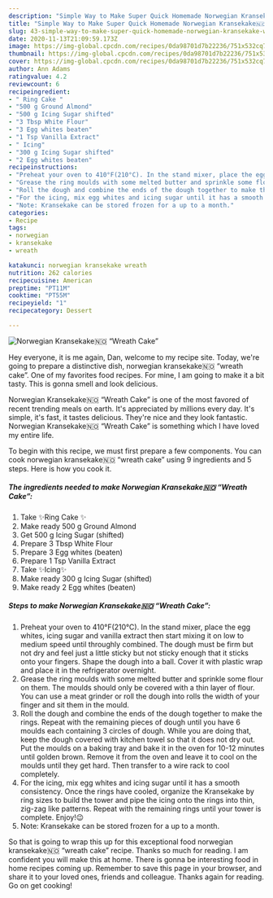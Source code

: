 ```yaml
---
description: "Simple Way to Make Super Quick Homemade Norwegian Kransekake🇳🇴 “Wreath Cake”"
title: "Simple Way to Make Super Quick Homemade Norwegian Kransekake🇳🇴 “Wreath Cake”"
slug: 43-simple-way-to-make-super-quick-homemade-norwegian-kransekake-wreath-cake
date: 2020-11-13T21:09:59.173Z
image: https://img-global.cpcdn.com/recipes/0da98701d7b22236/751x532cq70/norwegian-kransekake🇳🇴-wreath-cake-recipe-main-photo.jpg
thumbnail: https://img-global.cpcdn.com/recipes/0da98701d7b22236/751x532cq70/norwegian-kransekake🇳🇴-wreath-cake-recipe-main-photo.jpg
cover: https://img-global.cpcdn.com/recipes/0da98701d7b22236/751x532cq70/norwegian-kransekake🇳🇴-wreath-cake-recipe-main-photo.jpg
author: Ann Adams
ratingvalue: 4.2
reviewcount: 6
recipeingredient:
- " Ring Cake "
- "500 g Ground Almond"
- "500 g Icing Sugar shifted"
- "3 Tbsp White Flour"
- "3 Egg whites beaten"
- "1 Tsp Vanilla Extract"
- " Icing"
- "300 g Icing Sugar shifted"
- "2 Egg whites beaten"
recipeinstructions:
- "Preheat your oven to 410°F(210°C). In the stand mixer, place the egg whites, icing sugar and vanilla extract then start mixing it on low to medium speed until throughly combined. The dough must be firm but not dry and feel just a little sticky but not sticky enough that it sticks onto your fingers. Shape the dough into a ball. Cover it with plastic wrap and place it in the refrigerator overnight."
- "Grease the ring moulds with some melted butter and sprinkle some flour on them. The moulds should only be covered with a thin layer of flour. You can use a meat grinder or roll the dough into rolls the width of your finger and sit them in the mould."
- "Roll the dough and combine the ends of the dough together to make the rings. Repeat with the remaining pieces of dough until you have 6 moulds each containing 3 circles of dough. While you are doing that, keep the dough covered with kitchen towel so that it does not dry out. Put the moulds on a baking tray and bake it in the oven for 10-12 minutes until golden brown. Remove it from the oven and leave it to cool on the moulds until they get hard. Then transfer to a wire rack to cool completely."
- "For the icing, mix egg whites and icing sugar until it has a smooth consistency. Once the rings have cooled, organize the Kransekake by ring sizes to build the tower and pipe the icing onto the rings into thin, zig-zag like patterns. Repeat with the remaining rings until your tower is complete. Enjoy!😉"
- "Note: Kransekake can be stored frozen for a up to a month."
categories:
- Recipe
tags:
- norwegian
- kransekake
- wreath

katakunci: norwegian kransekake wreath 
nutrition: 262 calories
recipecuisine: American
preptime: "PT11M"
cooktime: "PT55M"
recipeyield: "1"
recipecategory: Dessert

---
```



![Norwegian Kransekake🇳🇴 “Wreath Cake”](https://img-global.cpcdn.com/recipes/0da98701d7b22236/751x532cq70/norwegian-kransekake🇳🇴-wreath-cake-recipe-main-photo.jpg)

Hey everyone, it is me again, Dan, welcome to my recipe site. Today, we're going to prepare a distinctive dish, norwegian kransekake🇳🇴 “wreath cake”. One of my favorites food recipes. For mine, I am going to make it a bit tasty. This is gonna smell and look delicious.

Norwegian Kransekake🇳🇴 “Wreath Cake” is one of the most favored of recent trending meals on earth. It's appreciated by millions every day. It's simple, it's fast, it tastes delicious. They're nice and they look fantastic. Norwegian Kransekake🇳🇴 “Wreath Cake” is something which I have loved my entire life.




To begin with this recipe, we must first prepare a few components. You can cook norwegian kransekake🇳🇴 “wreath cake” using 9 ingredients and 5 steps. Here is how you cook it.

<!--inarticleads1-->

##### The ingredients needed to make Norwegian Kransekake🇳🇴 “Wreath Cake”:

1. Take  ✨Ring Cake ✨
1. Make ready 500 g Ground Almond
1. Get 500 g Icing Sugar (shifted)
1. Prepare 3 Tbsp White Flour
1. Prepare 3 Egg whites (beaten)
1. Prepare 1 Tsp Vanilla Extract
1. Take  ✨Icing✨
1. Make ready 300 g Icing Sugar (shifted)
1. Make ready 2 Egg whites (beaten)




<!--inarticleads2-->

##### Steps to make Norwegian Kransekake🇳🇴 “Wreath Cake”:

1. Preheat your oven to 410°F(210°C). In the stand mixer, place the egg whites, icing sugar and vanilla extract then start mixing it on low to medium speed until throughly combined. The dough must be firm but not dry and feel just a little sticky but not sticky enough that it sticks onto your fingers. Shape the dough into a ball. Cover it with plastic wrap and place it in the refrigerator overnight.
1. Grease the ring moulds with some melted butter and sprinkle some flour on them. The moulds should only be covered with a thin layer of flour. You can use a meat grinder or roll the dough into rolls the width of your finger and sit them in the mould.
1. Roll the dough and combine the ends of the dough together to make the rings. Repeat with the remaining pieces of dough until you have 6 moulds each containing 3 circles of dough. While you are doing that, keep the dough covered with kitchen towel so that it does not dry out. Put the moulds on a baking tray and bake it in the oven for 10-12 minutes until golden brown. Remove it from the oven and leave it to cool on the moulds until they get hard. Then transfer to a wire rack to cool completely.
1. For the icing, mix egg whites and icing sugar until it has a smooth consistency. Once the rings have cooled, organize the Kransekake by ring sizes to build the tower and pipe the icing onto the rings into thin, zig-zag like patterns. Repeat with the remaining rings until your tower is complete. Enjoy!😉
1. Note: Kransekake can be stored frozen for a up to a month.




So that is going to wrap this up for this exceptional food norwegian kransekake🇳🇴 “wreath cake” recipe. Thanks so much for reading. I am confident you will make this at home. There is gonna be interesting food in home recipes coming up. Remember to save this page in your browser, and share it to your loved ones, friends and colleague. Thanks again for reading. Go on get cooking!
